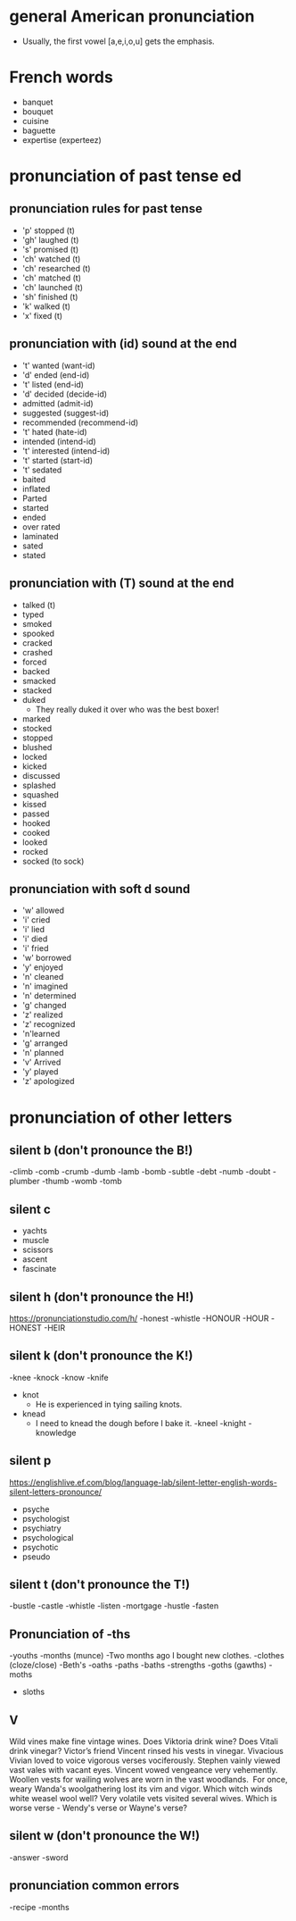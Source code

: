 # general American pronunciation
- Usually, the first vowel [a,e,i,o,u] gets the emphasis.

# French words
- banquet
- bouquet
- cuisine
- baguette
- expertise (experteez)

# pronunciation of past tense ed
## pronunciation rules for past tense 
- 'p'	stopped (t)
- 'gh'	laughed (t)
- 's'	promised (t)
- 'ch'    watched (t)
- 'ch'   researched (t)
- 'ch'   matched (t)
- 'ch'   launched (t)
- 'sh'    finished (t)
- 'k'	walked (t)
- 'x' fixed (t)

## pronunciation with (id) sound at the end
- 't' wanted (want-id)
- 'd' ended	(end-id)
- 't' listed (end-id)
- 'd' decided	(decide-id)
- admitted	(admit-id)
- suggested	(suggest-id)
- recommended	(recommend-id)
- 't' hated	(hate-id)
- intended	(intend-id)
- 't' interested	(intend-id)
- 't' started	(start-id)
- 't' sedated
- baited
- inflated
- Parted
- started
- ended
- over rated
- laminated
- sated
- stated




## pronunciation with (T) sound at the end
- talked (t)
- typed
- smoked
- spooked
- cracked
- crashed
- forced
 - backed
- smacked
- stacked
- duked
	*	They really duked it over who was the best boxer!
- marked
- stocked
- stopped
- blushed
- locked
- kicked
- discussed
- splashed
- squashed
- kissed
- passed
- hooked
- cooked
- looked
- rocked
- socked (to sock)

## pronunciation with soft d sound
- 'w' allowed
- 'i' cried
- 'i' lied
- 'i' died
- 'i' fried
- 'w' borrowed
- 'y' enjoyed
- 'n' cleaned
- 'n' imagined
- 'n' determined
- 'g' changed
- 'z' realized
- 'z'  recognized
- 'n'learned
- 'g' arranged
- 'n' planned
- 'v' Arrived
- 'y' played
- 'z' apologized

# pronunciation of other letters
## silent b (don't pronounce the B!)
-climb
-comb
-crumb
-dumb
-lamb
-bomb
-subtle
-debt
-numb
-doubt
-plumber
-thumb
-womb
-tomb

## silent c
- yachts
- muscle
- scissors 
- ascent 
- fascinate


## silent h (don't pronounce the H!)
https://pronunciationstudio.com/h/
-honest
-whistle
-HONOUR
-HOUR
-HONEST
-HEIR

## silent k (don't pronounce the K!)
-knee
-knock
-know
-knife
 - knot
	 - He is experienced in tying sailing knots.
 - knead
	 - I need to knead the dough before I bake it.
-kneel
-knight
-knowledge

## silent p
https://englishlive.ef.com/blog/language-lab/silent-letter-english-words-silent-letters-pronounce/
- psyche
- psychologist
- psychiatry
- psychological
-  psychotic 
- pseudo


## silent t (don't pronounce the T!)
-bustle
-castle
-whistle
-listen
-mortgage
-hustle
-fasten

## Pronunciation of -ths
-youths
-months (munce)
  -Two months ago I bought new clothes.
-clothes (cloze/close)
-Beth's
-oaths
-paths
-baths
-strengths
-goths (gawths)
-moths
- sloths


## V
Wild vines make fine vintage wines.
Does Viktoria drink wine?
Does Vitali drink vinegar?
Victor’s friend Vincent rinsed his vests in vinegar.
Vivacious Vivian loved to voice vigorous verses vociferously.
Stephen vainly viewed vast vales with vacant eyes.
Vincent vowed vengeance very vehemently.
Woollen vests for wailing wolves are worn in the vast woodlands. 
For once, weary Wanda's woolgathering lost its vim and vigor.
Which witch winds white weasel wool well?
Very volatile vets visited several wives.
Which is worse verse - Wendy's verse or Wayne's verse?


## silent w  (don't pronounce the W!)
-answer
-sword


## pronunciation common errors
-recipe
-months
